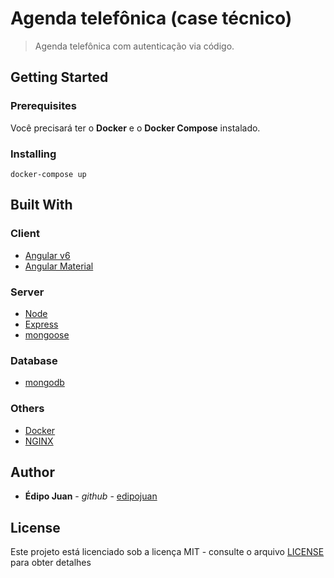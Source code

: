 # Agenda telefônica (case técnico)

> Agenda telefônica com autenticação via código.

## Getting Started

### Prerequisites

Você precisará ter o **Docker** e o **Docker Compose** instalado.

### Installing

```
docker-compose up

```

## Built With

### Client

- [Angular v6](https://angular.io/)
- [Angular Material](https://material.angular.io/)

### Server

- [Node](https://nodejs.org/en/)
- [Express](https://expressjs.com/pt-br/)
- [mongoose](https://mongoosejs.com/)

### Database

- [mongodb](https://www.mongodb.com/)

### Others

- [Docker](https://www.docker.com/)
- [NGINX](https://www.nginx.com/)

## Author

- **Édipo Juan** - _github_ - [edipojuan](https://github.com/edipojuan)

## License

Este projeto está licenciado sob a licença MIT - consulte o arquivo [LICENSE](LICENSE) para obter detalhes
